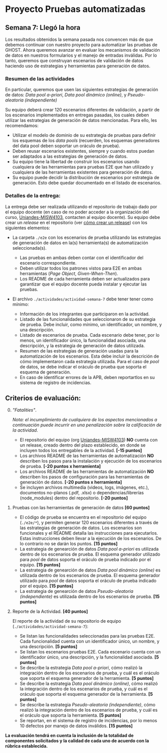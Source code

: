 
# Proyecto Pruebas automatizadas

## Semana  7: Llegó la hora

Los resultados obtenidos la semana pasada nos convencen más de que debemos continuar con nuestro proyecto para automatizar las pruebas de GHOST. Ahora queremos avanzar en evaluar los mecanismos de validación de datos en nuestros formularios y el manejo de entradas inválidas. Por lo tanto, queremos que construyan escenarios de validación de datos haciendo uso de estrategias y herramientas para generación de datos.

### Resumen de las actividades
En particular, queremos que usen las siguientes estrategias de generación de datos: _Data pool a-priori_, _Data pool dinámico (online)_, y _Pseudo-aleatoria (independiente)_

Su equipo deberá crear 120 escenarios diferentes de validación, a partir de los escenarios implementados en entregas pasadas, los cuales deben utilizar las estrategias de generación de datos mencionadas. Para ello, les recomendamos:

- Utilizar el modelo de dominio de su estrategia de pruebas para definir los esquemas de los _data pools_ (recuerden, los esquemas generadores del data pool deben soportar un oráculo de prueba).
- Deben reusar escenarios existentes, siempre y cuando estos puedan ser adaptados a las estrategias de generación de datos.
- Su equipo tiene la libertad de construir los escenarios usando cualquiera de las herramientas para pruebas E2E que han utilizado y cualquiera de las herramientas existentes para generación de datos.
- Su equipo puede decidir la distribución de escenarios por estrategia de generación. Esto debe quedar documentado en el listado de escenarios.


### Detalles de la entrega:
La entrega debe ser realizada utilizando el repositorio de trabajo dado por el equipo docente (en caso de no poder acceder a la organización del curso, [Uniandes-MISW4103](https://github.com/orgs/Uniandes-MISW4103/), contacten al equipo docente). Su equipo debe crear un _release_ en el repositorio (ver [cómo crear un release](https://docs.github.com/en/repositories/releasing-projects-on-github/managing-releases-in-a-repository#creating-a-release)) con los siguientes elementos:

- La carpeta `./e2e` con los escenarios de prueba utilizando las estrategias de generación de datos en la(s) herramienta(s) de automatización seleccionada(s).
    - Las pruebas en ambas deben contar con el identificador del escenario correspondiente.
    - Deben utilizar todos los patrones vistos para E2E en ambas herramientas (_Page Object_, _Given-When-Then_).
    - Los README de cada herramienta deben ser actualizados para garantizar que el equipo docente pueda instalar y ejecutar las pruebas.

- El archivo `./actividades/actividad-semana-7` debe tener tener como mínimo:
    - Información de los integrantes que participaron en la actividad.
    - Listado de las funcionalidades que seleccionaron de su estrategia de prueba. Debe incluir, como mínimo, un identificador, un nombre, y una descripción.
    - Listado de escenarios de prueba. Cada escenario debe tener, por lo menos, un identificador único, la funcionalidad asociada, una descripción, y la estrategia de generación de datos utilizada.
    - Resumen de las estrategias de generación usadas para la automatización de los escenarios. Esta debe incluir la descrición de cómo implementaron cada estrategia utilizada. Para el caso de _pool_ de datos, se debe indicar el oráculo de prueba que soporta el esquema de generación.
    - En caso de identificar errores de la APB, deben reportartlos en su sistema de registro de incidencias.


## Criterios de evaluación:

0. _"Fatalities"_.

    _Nota: el incumplimiento de cualquiera de los aspectos mencionados a continuación puede incurrir en una penalización sobre la calificación de la actividad_.
    
    - El repositorio del equipo (org [Uniandes-MISW4103](https://github.com/orgs/Uniandes-MISW4103/)) **NO** cuenta con un release, creado dentro del plazo establecido, en donde se incluyen todos los entregables de la actividad. **[-15 puntos]**
    - Los archivos README de las herramientas de automatización **NO** describen los pasos para la instalación y ejecución de los escenarios de prueba. **[-20 puntos x herramienta]**
    - Los archivos README de las herramientas de automatización **NO** describen los pasos de configuración para las herramientas de generación de datos. **[-20 puntos x herramienta]**
    - Se incluyen archivos multimedia (videos, logs, imágenes, etc.), documentos no-planos (.pdf, .xlsx) o dependencias/librerías (node_modules) dentro del repositorio. **[-20 puntos]**

1. Pruebas con las herramientas de generación de datos **[60 puntos]**

   - El código de prueba se encuentra en el repositorio del equipo (`./e2e/*`), y permiten generar 120 escenarios diferentes a través de las estrategias de generación de datos. Los escenarios son funcionales y el README detalla las instrucciones para ejecutarlos. Estas instrucciones deben llevar a la ejecución de los escenarios. De lo contrario no se darán los puntos. **[15 puntos]**
   - La estrategia de genearción de datos _Data pool a-priori_ es utilizada dentro de los escenarios de prueba. El esquema generador utilizado para _pool_ de datos soporta el oráculo de prueba indicado por el equipo. **[15 puntos]**
   - La estrategia de genearción de datos _Data pool dinámico (online)_ es utilizada dentro de los escenarios de prueba. El esquema generador utilizado para _pool_ de datos soporta el oráculo de prueba indicado por el equipo. **[15 puntos]**
   - La estrategia de genearción de datos _Pseudo-aleatoria (independiente)_ es utilizada dentro de los escenarios de prueba. **[15 puntos]**

3. Reporte de la Actividad. **[40 puntos]**

   El reporte de la actividad de su repositorio de equipo (`./actividades/actividad-semana-7`):
   
    - Se listan las funcionalidades seleccionadas para las pruebas E2E. Cada funcionalidad cuenta con un identificador único, un nombre, y una descripción. **[5 puntos]**
    - Se listan los escenarios pruebas E2E. Cada escenario cuenta con un identificador único, una descripción, y la funcionalidad asociada. **[5 puntos]**
    - Se describe la estrategia _Data pool a-priori_, cómo realizó la  integración dentro de los escenarios de prueba, y cuál es el oráculo que soporta el esquema generador de la herramienta. **[5 puntos]**
    - Se describe la estrategia _Data pool dinámico (online)_, cómo realizó la  integración dentro de los escenarios de prueba, y cuál es el oráculo que soporta el esquema generador de la herramienta. **[5 puntos]**
    - Se describe la estrategia _Pseudo-aleatoria (independiente)_, cómo realizó la  integración dentro de los escenarios de prueba, y cuál es el oráculo que soporta la herramienta. **[5 puntos]**
    - Se reportan, en el sistema de registro de incidencias, por lo menos 10 defectos por manejo de datos inválidos. **[15 puntos]**


**La evaluación tendrá en cuenta la inclusión de la totalidad de componentes solicitados y la calidad de cada uno de acuerdo con la rúbrica establecida.**
